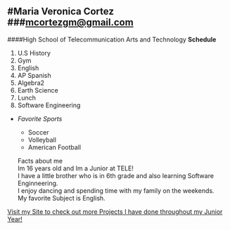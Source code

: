 #Maria Veronica Cortez
###mcortezgm@gmail.com  
---
####High School of Telecommunication Arts and Technology
**Schedule**  
1. U.S History  
2. Gym  
3. English   
4. AP Spanish  
5. Algebra2  
6. Earth Science  
7. Lunch  
8. Software Engineering 


* _Favorite Sports_  
  * Soccer
  * Volleyball
  * American Football
  
  Facts about me  
Im 16 years old and Im a Junior at TELE!  
I have a little brother who is in 6th grade and also learning Software Enginneering.   
I enjoy dancing and spending time with my family on the weekends.  
My favorite Subject is English.
   
[Visit my Site to check out more Projects I have done throughout my Junior Year! ](https://sites.google.com/a/hstat.org/mariac7185sep11/)
